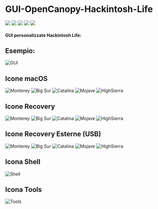 # GUI-OpenCanopy-Hackintosh-Life
[![](https://img.shields.io/badge/Gitter%20HL%20Community-Chat-informational?style=flat&logo=gitter&logoColor=white&color=ed1965)](https://gitter.im/Hackintosh-Life-IT/community)
[![](https://img.shields.io/badge/Repository-SASATech-informational?style=flat&logo=apple&logoColor=white&color=9debeb)](https://github.com/SASA-Tech?tab=repositories)
[![](https://img.shields.io/badge/Telegram-HackintoshLifeIT-informational?style=flat&logo=telegram&logoColor=white&color=5fb659)](https://t.me/HackintoshLife_it)
[![](https://img.shields.io/badge/Facebook-HackintoshLifeIT-informational?style=flat&logo=facebook&logoColor=white&color=3a4dc9)](https://www.facebook.com/hackintoshlife/)
[![](https://img.shields.io/badge/Instagram-HackintoshLifeIT-informational?style=flat&logo=instagram&logoColor=white&color=8a178a)](https://www.instagram.com/hackintoshlife.it_official/)

#### GUI personalizzate Hackintosh Life:

## Esempio:
![GUI](./Screenshot/GUI.png)

## Icone macOS
![Monterey](./Screenshot/Apple12.png)
![Big Sur](./Screenshot/Apple11.png)
![Catalina](./Screenshot/Apple10_15.png)
![Mojave](./Screenshot/Apple10_14.png)
![HighSierra](./Screenshot/Apple10_13.png)

## Icone Recovery
![Monterey](./Screenshot/AppleRecv12.png)
![Big Sur](./Screenshot/AppleRecv11.png)
![Catalina](./Screenshot/AppleRecv10_15.png)
![Mojave](./Screenshot/AppleRecv10_14.png)
![HighSierra](./Screenshot/AppleRecv10_13.png)

## Icone Recovery Esterne (USB)

![Monterey](./Screenshot/ExtAppleRecv12.png)
![Big Sur](./Screenshot/ExtAppleRecv11.png)
![Catalina](./Screenshot/ExtAppleRecv10_15.png)
![Mojave](./Screenshot/ExtAppleRecv10_14.png)
![HighSierra](./Screenshot/ExtAppleRecv10_13.png)

## Icona Shell
![Shell](./Screenshot/Shell.png)

## Icona Tools
![Tools](./Screenshot/Tools.png)
